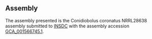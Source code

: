 

Assembly
--------

The assembly presented is the Conidiobolus coronatus NRRL28638 assembly
submitted to [INSDC](http://www.insdc.org) with the assembly accession
[GCA\_001566745.1](http://www.ebi.ac.uk/ena/data/view/GCA_001566745.1).
